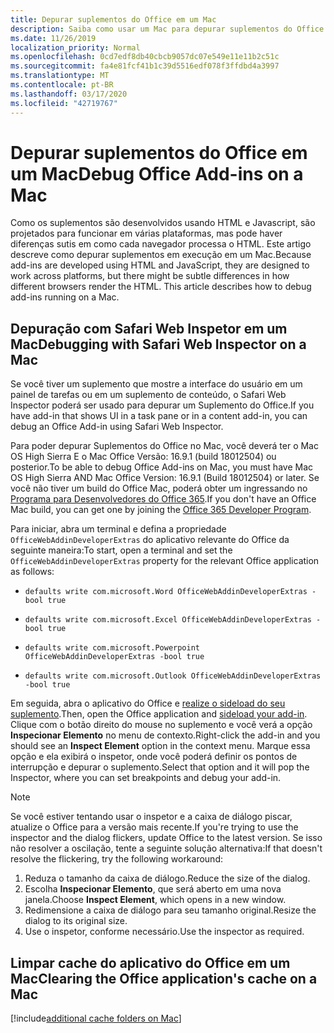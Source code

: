 ```yaml
---
title: Depurar suplementos do Office em um Mac
description: Saiba como usar um Mac para depurar suplementos do Office
ms.date: 11/26/2019
localization_priority: Normal
ms.openlocfilehash: 0cd7edf8db40cbcb9057dc07e549e11e11b2c51c
ms.sourcegitcommit: fa4e81fcf41b1c39d5516edf078f3ffdbd4a3997
ms.translationtype: MT
ms.contentlocale: pt-BR
ms.lasthandoff: 03/17/2020
ms.locfileid: "42719767"
---
```

# <a name="debug-office-add-ins-on-a-mac"></a><span data-ttu-id="28bac-103">Depurar suplementos do Office em um Mac</span><span class="sxs-lookup"><span data-stu-id="28bac-103">Debug Office Add-ins on a Mac</span></span>

<span data-ttu-id="28bac-p101">Como os suplementos são desenvolvidos usando HTML e Javascript, são projetados para funcionar em várias plataformas, mas pode haver diferenças sutis em como cada navegador processa o HTML. Este artigo descreve como depurar suplementos em execução em um Mac.</span><span class="sxs-lookup"><span data-stu-id="28bac-p101">Because add-ins are developed using HTML and JavaScript, they are designed to work across platforms, but there might be subtle differences in how different browsers render the HTML. This article describes how to debug add-ins running on a Mac.</span></span>

## <a name="debugging-with-safari-web-inspector-on-a-mac"></a><span data-ttu-id="28bac-106">Depuração com Safari Web Inspetor em um Mac</span><span class="sxs-lookup"><span data-stu-id="28bac-106">Debugging with Safari Web Inspector on a Mac</span></span>

<span data-ttu-id="28bac-107">Se você tiver um suplemento que mostre a interface do usuário em um painel de tarefas ou em um suplemento de conteúdo, o Safari Web Inspector poderá ser usado para depurar um Suplemento do Office.</span><span class="sxs-lookup"><span data-stu-id="28bac-107">If you have add-in that shows UI in a task pane or in a content add-in, you can debug an Office Add-in using Safari Web Inspector.</span></span>

<span data-ttu-id="28bac-108">Para poder depurar Suplementos do Office no Mac, você deverá ter o Mac OS High Sierra E o Mac Office Versão: 16.9.1 (build 18012504) ou posterior.</span><span class="sxs-lookup"><span data-stu-id="28bac-108">To be able to debug Office Add-ins on Mac, you must have Mac OS High Sierra AND Mac Office Version: 16.9.1 (Build 18012504) or later.</span></span> <span data-ttu-id="28bac-109">Se você não tiver um build do Office Mac, poderá obter um ingressando no [Programa para Desenvolvedores do Office 365](https://developer.microsoft.com/office/dev-program).</span><span class="sxs-lookup"><span data-stu-id="28bac-109">If you don't have an Office Mac build, you can get one by joining the [Office 365 Developer Program](https://developer.microsoft.com/office/dev-program).</span></span>

<span data-ttu-id="28bac-110">Para iniciar, abra um terminal e defina a propriedade `OfficeWebAddinDeveloperExtras` do aplicativo relevante do Office da seguinte maneira:</span><span class="sxs-lookup"><span data-stu-id="28bac-110">To start, open a terminal and set the `OfficeWebAddinDeveloperExtras` property for the relevant Office application as follows:</span></span>

- `defaults write com.microsoft.Word OfficeWebAddinDeveloperExtras -bool true`

- `defaults write com.microsoft.Excel OfficeWebAddinDeveloperExtras -bool true`

- `defaults write com.microsoft.Powerpoint OfficeWebAddinDeveloperExtras -bool true`

- `defaults write com.microsoft.Outlook OfficeWebAddinDeveloperExtras -bool true`

<span data-ttu-id="28bac-111">Em seguida, abra o aplicativo do Office e [realize o sideload do seu suplemento](sideload-an-office-add-in-on-ipad-and-mac.md).</span><span class="sxs-lookup"><span data-stu-id="28bac-111">Then, open the Office application and [sideload your add-in](sideload-an-office-add-in-on-ipad-and-mac.md).</span></span> <span data-ttu-id="28bac-112">Clique com o botão direito do mouse no suplemento e você verá a opção **Inspecionar Elemento** no menu de contexto.</span><span class="sxs-lookup"><span data-stu-id="28bac-112">Right-click the add-in and you should see an **Inspect Element** option in the context menu.</span></span> <span data-ttu-id="28bac-113">Marque essa opção e ela exibirá o inspetor, onde você poderá definir os pontos de interrupção e depurar o suplemento.</span><span class="sxs-lookup"><span data-stu-id="28bac-113">Select that option and it will pop the Inspector, where you can set breakpoints and debug your add-in.</span></span>

> [!NOTE]
> <span data-ttu-id="28bac-114">Se você estiver tentando usar o inspetor e a caixa de diálogo piscar, atualize o Office para a versão mais recente.</span><span class="sxs-lookup"><span data-stu-id="28bac-114">If you're trying to use the inspector and the dialog flickers, update Office to the latest version.</span></span> <span data-ttu-id="28bac-115">Se isso não resolver a oscilação, tente a seguinte solução alternativa:</span><span class="sxs-lookup"><span data-stu-id="28bac-115">If that doesn't resolve the flickering, try the following workaround:</span></span>
> 1. <span data-ttu-id="28bac-116">Reduza o tamanho da caixa de diálogo.</span><span class="sxs-lookup"><span data-stu-id="28bac-116">Reduce the size of the dialog.</span></span>
> 2. <span data-ttu-id="28bac-117">Escolha **Inspecionar Elemento**, que será aberto em uma nova janela.</span><span class="sxs-lookup"><span data-stu-id="28bac-117">Choose **Inspect Element**, which opens in a new window.</span></span>
> 3. <span data-ttu-id="28bac-118">Redimensione a caixa de diálogo para seu tamanho original.</span><span class="sxs-lookup"><span data-stu-id="28bac-118">Resize the dialog to its original size.</span></span>
> 4. <span data-ttu-id="28bac-119">Use o inspetor, conforme necessário.</span><span class="sxs-lookup"><span data-stu-id="28bac-119">Use the inspector as required.</span></span>

## <a name="clearing-the-office-applications-cache-on-a-mac"></a><span data-ttu-id="28bac-120">Limpar cache do aplicativo do Office em um Mac</span><span class="sxs-lookup"><span data-stu-id="28bac-120">Clearing the Office application's cache on a Mac</span></span>

[!include[additional cache folders on Mac](../includes/mac-cache-folders.md)]
